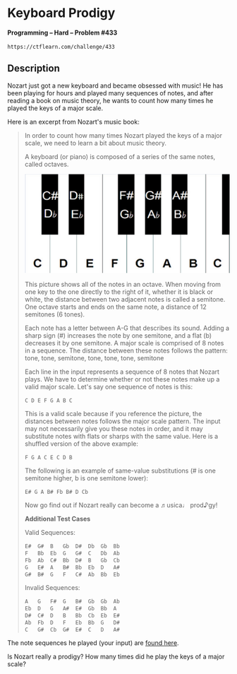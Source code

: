 # Keyboard Prodigy

**Programming – Hard – Problem #433**

`https://ctflearn.com/challenge/433`


## Description

Nozart just got a new keyboard and became obsessed with music! He has been
playing for hours and played many sequences of notes, and after reading a book
on music theory, he wants to count how many times he played the keys of a major
scale.

Here is an excerpt from Nozart's music book:

> In order to count how many times Nozart played the keys of a major scale, we
> need to learn a bit about music theory.
>
> A keyboard (or piano) is composed of a series of the same notes, called
> octaves.
>
> ![Keyboard](./extra/keyboard.jpg)
>
> This picture shows all of the notes in an octave. When moving from one key to
> the one directly to the right of it, whether it is black or white, the
> distance between two adjacent notes is called a semitone. One octave starts
> and ends on the same note, a distance of 12 semitones (6 tones).
>
> Each note has a letter between A-G that describes its sound. Adding a sharp
> sign (#) increases the note by one semitone, and a flat (b) decreases it by
> one semitone. A major scale is comprised of 8 notes in a sequence. The
> distance between these notes follows the pattern: tone, tone, semitone, tone,
> tone, tone, semitone
>
> Each line in the input represents a sequence of 8 notes that Nozart plays. We
> have to determine whether or not these notes make up a valid major scale.
> Let's say one sequence of notes is this:
>
> ```text
> C D E F G A B C
> ```
>
> This is a valid scale because if you reference the picture, the distances
> between notes follows the major scale pattern. The input may not necessarily
> give you these notes in order, and it may substitute notes with flats or
> sharps with the same value. Here is a shuffled version of the above example:
>
> ```text
> F G A C E C D B
> ```
>
> The following is an example of same-value substitutions (# is one semitone
> higher, b is one semitone lower):
>
> ```text
> E# G A B# Fb B# D Cb
> ```
>
> Now go find out if Nozart really can become a ♬usica♩ prod♪gy!
>
> **Additional Test Cases**
>
> Valid Sequences:
>
> ```text
> E#  G#  B   Gb  D#  Db  Gb  Bb
> F   Bb  Eb  G   G#  C   Db  Ab
> Fb  Ab  C#  Bb  D#  B   Gb  Cb
> G   E#  A   B#  Bb  Eb  D   A#
> G#  B#  G   F   C#  Ab  Bb  Eb
> ```
>
> Invalid Sequences:
>
> ```text
> A   G   F#  G   B#  Gb  Gb  Ab
> Eb  D   G   A#  E#  Gb  Bb  A
> D#  C#  D   B   Bb  Cb  Eb  E#
> Ab  Fb  D   F   Eb  Bb  G   D#
> C   G#  Cb  G#  E#  C   D   A#
> ```


The note sequences he played (your input) are [found here](./extra/input.txt).

Is Nozart really a prodigy? How many times did he play the keys of a major
scale?
